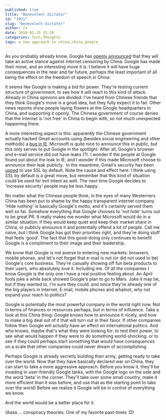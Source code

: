 ```yaml
---
published: true
title: "Benevolent dictator"
id: "1921"
slug: "benevolent-dictator"
author: rv
date: 2010-01-15 15:28
categories: Tech,Thoughts
tags: a new approach to china,china,google
---
```

As you probably already know, Google has <a href="http://googleblog.blogspot.com/2010/01/new-approach-to-china.html" target="_blank">openly announced</a> that they will take an active stance against internet censoring by China. Google has made their move, and an interesting move it is. I believe it will have huge consequences in the near and far future, perhaps the least important of all being the effect on the freedom of speech in China.

It seems like Google is making a bid for power. They're testing current structure of government, to see how it will react to this kind of attack. Already in China opinions are divided. I've heard from Chinese friends that they think Google's move is a good idea, but they fully expect it to fail. Other news reports show people laying flowers at the Google headquarters in China, and supporting it openly. The Chinese government of course denies that the internet is 'not free' in China to begin with, so not much unexpected happening there.

A more interesting aspect is this: apparently the Chinese government actually hacked Gmail accounts using (besides social engineering and other methods) a <a href="http://arstechnica.com/microsoft/news/2010/01/microsoft-warns-of-ie-security-flaw-used-in-google-attacks.ars" target="_blank">bug in IE</a>. Microsoft is quite nice to announce this in public, but this only serves to put Google in the spotlight. After all, Google's browser and e-mail service did not have leaks (?). I wonder if the people at Google found out about the leak in IE, and I wonder if this made Microsoft choose to announce their leak publicly.  In the meantime, Gmail's security has been <a href="http://gmailblog.blogspot.com/2010/01/default-https-access-for-gmail.html" target="_blank">upped</a> to use SSL by default. Note the cause and effect here. I think using SSL by default is a great move, but remember that this kind of situation could be used for evil intent as well. The next time Google decides to 'increase security' people may be less happy.

No matter what the Chinese people think, in the eyes of many Westerners China has been put to shame by the happy transparent internet company. 'Hide nothing' is basically Google's motto, and it's certainly served them well so far. Somehow everything that Google chooses to 'not hide' turns out to be great PR. It really makes me wonder what Microsoft would do in a similar situation: if they would keep quiet and keep their market share in China, or publicly announce it and potentially offend a lot of people. Call me naive, but I think Google has got their priorities right, and they're doing stuff that feels 'good'. The fact that this good-doing only continues to benefit Google is a compliment to their image and their leadership.

We know that Google is not averse to entering new markets: browsers, mobile phones, and let's not forget that e-mail is not (or did not used to be) Google's core business. They're casually showing off fun beta products to their users, who absolutely love it. Including me. Of all the companies I know Google is the only one I have a real positive feeling about. An April fools joke a while back showed Google's plan to go to Mars. Joke it may be, but if they wanted to, I'm sure they could. and since they're already one of the big players in Internet, E-mail, mobile phones and whatnot, why not expand your reach to politics?

Google is potentially the most powerful company in the world right now. Not in terms of finances or resources perhaps, but in terms of influence. Take a look at this China thing: Google knows how to announce it nicely, and how to make a big deal out of it that will turn out in their favor. If other companies follow then Google will actually have an effect on international politics. And who knows, maybe that's what they were looking for: to test their power, to see what would happen if they were to do something world-shocking, or to see if they could perhaps start something that would have consequences on a scale that other companies could never dream of accomplishing.

Perhaps Google is already secretly building their army, getting ready to take over the world. Now that they have basically declared war on China, they can start to take a more aggressive approach. Before you know it, they'll be invading in user-friendly Google tanks, with the Google logo on the side and the word 'beta' in the corner. They'll take over some small country, make it more efficient than it was before, and use that as the starting point to take over the world! Before we realize it Google will be in control of everything we know.

And the world would be a better place for it.

(Aaaa.... conspiracy theories. One of my favorite past-times :D)